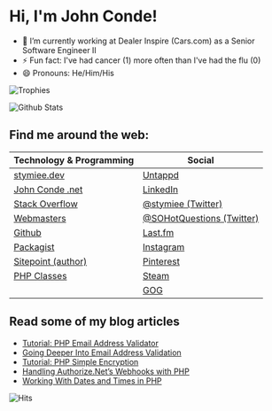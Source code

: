 # Hi, I'm John Conde!

- 🔭 I’m currently working at Dealer Inspire (Cars.com) as a Senior Software Engineer II
- ⚡ Fun fact: I've had cancer (1) more often than I've had the flu (0)
- 😄 Pronouns: He/Him/His

<!--
**stymiee/stymiee** is a ✨ _special_ ✨ repository because its `README.md` (this file) appears on your GitHub profile.

Here are some ideas to get you started:

- 🔭 I’m currently working on ...
- 🌱 I’m currently learning ...
- 👯 I’m looking to collaborate on ...
- 🤔 I’m looking for help with ...
- 💬 Ask me about ...
- 📫 How to reach me: ...
-->

![Trophies](https://github-profile-trophy.vercel.app/?username=stymiee&margin-w=15&margin-h=15&title=LongTimeUser,AncientUser,Stars,Commit,Followers)

![Github Stats](https://github-readme-stats.vercel.app/api?username=stymiee&show_icons=true&locale=en)

## Find me around the web:

| Technology & Programming                                                 | Social                                                          |
|--------------------------------------------------------------------------|-----------------------------------------------------------------|
| [stymiee.dev](https://stymiee.dev)                                       | [Untappd](https://untappd.com/user/Stymiee)                     |
| [John Conde .net](https://www.johnconde.net)                             | [LinkedIn](https://www.linkedin.com/in/johnconde)               |
| [Stack Overflow](https://stackoverflow.com/users/250259/john-conde)      | [@stymiee (Twitter)](https://twitter.com/stymiee)               |
| [Webmasters](https://webmasters.stackexchange.com/users/1253/john-conde) | [@SOHotQuestions (Twitter)](https://twitter.com/SOHotQuestions) |
| [Github](https://github.com/stymiee)                                     | [Last.fm](https://www.last.fm/user/stymiee)                     |
| [Packagist](https://packagist.org/users/stymiee/)                        | [Instagram](https://www.instagram.com/stymiee/)                 |
| [Sitepoint (author)](https://www.sitepoint.com/author/john-conde/)       | [Pinterest](https://www.pinterest.com/stymiee/boards/)          |
| [PHP Classes](https://www.phpclasses.org/browse/author/1557956.html)     | [Steam](https://steamcommunity.com/id/stymiee)                  |
|                                                                          | [GOG](https://www.gog.com/u/stymiee)                            |

## Read some of my blog articles

- [Tutorial: PHP Email Address Validator](https://www.johnconde.net/blog/tutorial-php-email-address-validator/?utm_source=Github)
- [Going Deeper Into Email Address Validation](https://www.johnconde.net/blog/going-deeper-into-email-address-validation/?utm_source=Github)
- [Tutorial: PHP Simple Encryption](https://www.johnconde.net/blog/php-simple-encryption/?utm_source=Github)
- [Handling Authorize.Net’s Webhooks with PHP](https://www.johnconde.net/blog/handling-authorize-net-webhooks-with-php/?utm_source=Github)
- [Working With Dates and Times in PHP](https://www.johnconde.net/blog/working-with-dates-and-times-in-php/?utm_source=Github)


![Hits](https://komarev.com/ghpvc/?username=stymiee&label=Profile%20views&color=0e75b6&style=flat)
